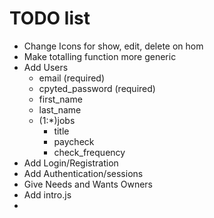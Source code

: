 # TODO list

* Change Icons for show, edit, delete on hom
* Make totalling function more generic
* Add Users
    - email (required)
    - cpyted_password (required)
    - first_name
    - last_name
    - (1:*)jobs
        + title
        + paycheck
        + check_frequency
* Add Login/Registration
* Add Authentication/sessions
* Give Needs and Wants Owners 
* Add intro.js
*